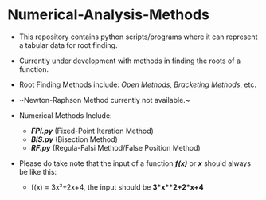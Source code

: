 # Numerical-Analysis-Methods
* This repository contains python scripts/programs where it can represent a tabular data for root finding.
* Currently under development with methods in finding the roots of a function.
* Root Finding Methods include: _Open Methods_, _Bracketing Methods_, etc.
* ~Newton-Raphson Method currently not available.~

* Numerical Methods Include:
  * **_FPI.py_** (Fixed-Point Iteration Method)
  * **_BIS.py_** (Bisection Method)
  * **_RF.py_** (Regula-Falsi Method/False Position Method)

* Please do take note that the input of a function **_f(x)_** or **_x_** should always be like this:
  * f(x) = 3x²+2x+4, the input should be **3\*x\*\*2+2\*x+4**
